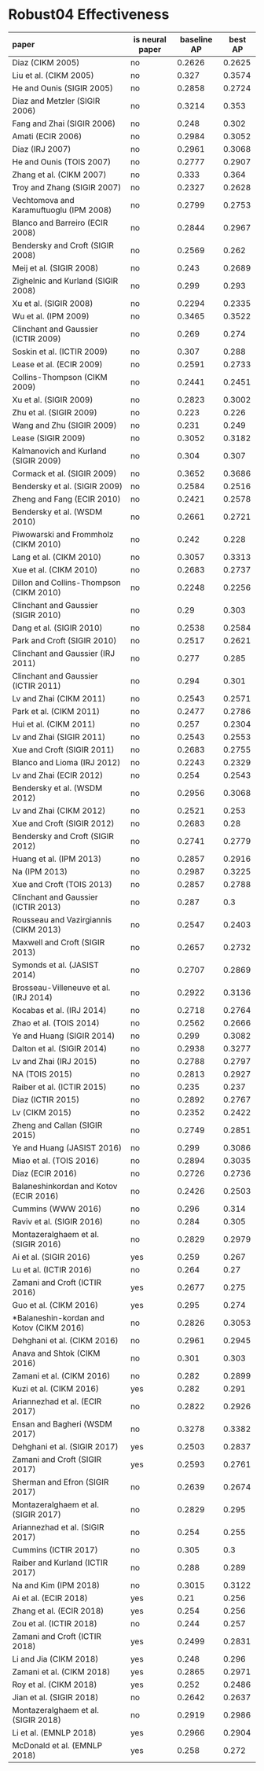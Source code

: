 # Robust04 Effectiveness  

| paper | is neural paper | baseline AP | best AP |  
:-------|-----------------|-------------|----------  
| Diaz (CIKM 2005) | no | 0.2626 | 0.2625 |  
| Liu et al. (CIKM 2005) | no | 0.327 | 0.3574 |  
| He and Ounis (SIGIR 2005) | no | 0.2858 | 0.2724 |  
| Diaz and Metzler (SIGIR 2006) | no | 0.3214 | 0.353 |  
| Fang and Zhai (SIGIR 2006) | no | 0.248 | 0.302 |  
| Amati (ECIR 2006) | no | 0.2984 | 0.3052 |  
| Diaz (IRJ 2007) | no | 0.2961 | 0.3068 |  
| He and Ounis (TOIS 2007) | no | 0.2777 | 0.2907 |  
| Zhang et al. (CIKM 2007) | no | 0.333 | 0.364 |  
| Troy and Zhang (SIGIR 2007) | no | 0.2327 | 0.2628 |  
| Vechtomova and Karamuftuoglu (IPM 2008) | no | 0.2799 | 0.2753 |  
| Blanco and Barreiro (ECIR 2008) | no | 0.2844 | 0.2967 |  
| Bendersky and Croft (SIGIR 2008) | no | 0.2569 | 0.262 |  
| Meij et al. (SIGIR 2008) | no | 0.243 | 0.2689 |  
| Zighelnic and Kurland (SIGIR 2008) | no | 0.299 | 0.293 |  
| Xu et al. (SIGIR 2008) | no | 0.2294 | 0.2335 |  
| Wu et al. (IPM 2009) | no | 0.3465 | 0.3522 |  
| Clinchant and Gaussier (ICTIR 2009) | no | 0.269 | 0.274 |  
| Soskin et al. (ICTIR 2009) | no | 0.307 | 0.288 |  
| Lease et al. (ECIR 2009) | no | 0.2591 | 0.2733 |  
| Collins-Thompson (CIKM 2009) | no | 0.2441 | 0.2451 |  
| Xu et al. (SIGIR 2009) | no | 0.2823 | 0.3002 |  
| Zhu et al. (SIGIR 2009) | no | 0.223 | 0.226 |  
| Wang and Zhu (SIGIR 2009) | no | 0.231 | 0.249 |  
| Lease (SIGIR 2009) | no | 0.3052 | 0.3182 |  
| Kalmanovich and Kurland (SIGIR 2009) | no | 0.304 | 0.307 |  
| Cormack et al. (SIGIR 2009) | no | 0.3652 | 0.3686 |  
| Bendersky et al. (SIGIR 2009) | no | 0.2584 | 0.2516 |  
| Zheng and Fang (ECIR 2010) | no | 0.2421 | 0.2578 |  
| Bendersky et al. (WSDM 2010) | no | 0.2661 | 0.2721 |  
| Piwowarski and Frommholz (CIKM 2010) | no | 0.242 | 0.228 |  
| Lang et al. (CIKM 2010) | no | 0.3057 | 0.3313 |  
| Xue et al. (CIKM 2010) | no | 0.2683 | 0.2737 |  
| Dillon and Collins-Thompson (CIKM 2010) | no | 0.2248 | 0.2256 |  
| Clinchant and Gaussier (SIGIR 2010) | no | 0.29 | 0.303 |  
| Dang et al. (SIGIR 2010) | no | 0.2538 | 0.2584 |  
| Park and Croft (SIGIR 2010) | no | 0.2517 | 0.2621 |  
| Clinchant and Gaussier (IRJ 2011) | no | 0.277 | 0.285 |  
| Clinchant and Gaussier  (ICTIR 2011) | no | 0.294 | 0.301 |  
| Lv and Zhai (CIKM 2011) | no | 0.2543 | 0.2571 |  
| Park et al. (CIKM 2011) | no | 0.2477 | 0.2786 |  
| Hui et al. (CIKM 2011) | no | 0.257 | 0.2304 |  
| Lv and Zhai (SIGIR 2011) | no | 0.2543 | 0.2553 |  
| Xue and Croft (SIGIR 2011) | no | 0.2683 | 0.2755 |  
| Blanco and Lioma (IRJ 2012) | no | 0.2243 | 0.2329 |  
| Lv and Zhai (ECIR 2012) | no | 0.254 | 0.2543 |  
| Bendersky et al. (WSDM 2012) | no | 0.2956 | 0.3068 |  
| Lv and Zhai (CIKM 2012) | no | 0.2521 | 0.253 |  
| Xue and Croft (SIGIR 2012) | no | 0.2683 | 0.28 |  
| Bendersky and Croft (SIGIR 2012) | no | 0.2741 | 0.2779 |  
| Huang et al. (IPM 2013) | no | 0.2857 | 0.2916 |  
| Na (IPM 2013) | no | 0.2987 | 0.3225 |  
| Xue and Croft (TOIS 2013) | no | 0.2857 | 0.2788 |  
| Clinchant and Gaussier (ICTIR 2013) | no | 0.287 | 0.3 |  
| Rousseau and Vazirgiannis (CIKM 2013) | no | 0.2547 | 0.2403 |  
| Maxwell and Croft (SIGIR 2013) | no | 0.2657 | 0.2732 |  
| Symonds et al. (JASIST 2014) | no | 0.2707 | 0.2869 |  
| Brosseau-Villeneuve et al. (IRJ 2014) | no | 0.2922 | 0.3136 |  
| Kocabas et al. (IRJ 2014) | no | 0.2718 | 0.2764 |  
| Zhao et al. (TOIS 2014) | no | 0.2562 | 0.2666 |  
| Ye and Huang (SIGIR 2014) | no | 0.299 | 0.3082 |  
| Dalton et al. (SIGIR 2014) | no | 0.2938 | 0.3277 |  
| Lv and Zhai (IRJ 2015) | no | 0.2788 | 0.2797 |  
| NA (TOIS 2015) | no | 0.2813 | 0.2927 |  
| Raiber et al. (ICTIR 2015) | no | 0.235 | 0.237 |  
| Diaz (ICTIR 2015) | no | 0.2892 | 0.2767 |  
| Lv (CIKM 2015) | no | 0.2352 | 0.2422 |  
| Zheng and Callan (SIGIR 2015) | no | 0.2749 | 0.2851 |  
| Ye and Huang (JASIST 2016) | no | 0.299 | 0.3086 |  
| Miao et al. (TOIS 2016) | no | 0.2894 | 0.3035 |  
| Diaz (ECIR 2016) | no | 0.2726 | 0.2736 |  
| Balaneshinkordan and Kotov (ECIR 2016) | no | 0.2426 | 0.2503 |  
| Cummins (WWW 2016) | no | 0.296 | 0.314 |  
| Raviv et al. (SIGIR 2016) | no | 0.284 | 0.305 |  
| Montazeralghaem et al. (SIGIR 2016) | no | 0.2829 | 0.2979 |  
| Ai et al. (SIGIR 2016) | yes | 0.259 | 0.267 |  
| Lu et al. (ICTIR 2016) | no | 0.264 | 0.27 |  
| Zamani and Croft (ICTIR 2016) | yes | 0.2677 | 0.275 |  
| Guo et al. (CIKM 2016) | yes | 0.295 | 0.274 |  
| *Balaneshin-kordan and Kotov (CIKM 2016) | no | 0.2826 | 0.3053 |  
| Dehghani et al. (CIKM 2016) | no | 0.2961 | 0.2945 |  
| Anava and Shtok (CIKM 2016) | no | 0.301 | 0.303 |  
| Zamani et al. (CIKM 2016) | no | 0.282 | 0.2899 |  
| Kuzi et al. (CIKM 2016) | yes | 0.282 | 0.291 |  
| Ariannezhad et al. (ECIR 2017) | no | 0.2822 | 0.2926 |  
| Ensan and Bagheri (WSDM 2017) | no | 0.3278 | 0.3382 |  
| Dehghani et al. (SIGIR 2017) | yes | 0.2503 | 0.2837 |  
| Zamani and Croft (SIGIR 2017) | yes | 0.2593 | 0.2761 |  
| Sherman and Efron (SIGIR 2017) | no | 0.2639 | 0.2674 |  
| Montazeralghaem et al. (SIGIR 2017) | no | 0.2829 | 0.295 |  
| Ariannezhad et al. (SIGIR 2017) | no | 0.254 | 0.255 |  
| Cummins (ICTIR 2017) | no | 0.305 | 0.3 |  
| Raiber and Kurland (ICTIR 2017) | no | 0.288 | 0.289 |  
| Na and Kim (IPM 2018) | no | 0.3015 | 0.3122 |  
| Ai et al. (ECIR 2018) | yes | 0.21 | 0.256 |  
| Zhang et al. (ECIR 2018) | yes | 0.254 | 0.256 |  
| Zou et al. (ICTIR 2018) | no | 0.244 | 0.257 |  
| Zamani and Croft (ICTIR 2018) | yes | 0.2499 | 0.2831 |  
| Li and Jia (CIKM 2018) | yes | 0.248 | 0.296 |  
| Zamani et al. (CIKM 2018) | yes | 0.2865 | 0.2971 |  
| Roy et al. (CIKM 2018) | yes | 0.252 | 0.2486 |  
| Jian et al. (SIGIR 2018) | no | 0.2642 | 0.2637 |  
| Montazeralghaem et al. (SIGIR 2018) | no | 0.2919 | 0.2986 |  
| Li et al. (EMNLP 2018) | yes | 0.2966 | 0.2904 |  
| McDonald et al. (EMNLP 2018) | yes | 0.258 | 0.272 |  
